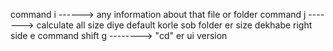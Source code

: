 command  i ------> any information about that file or folder
command  j -------> calculate all size diye default korle sob folder er size dekhabe right side e 
command shift g --------> "cd" er ui version
